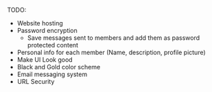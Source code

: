 TODO:
  - Website hosting
  - Password encryption
    - Save messages sent to members and add them as password protected content
  - Personal info for each member (Name, description, profile picture)
  - Make UI Look good
  - Black and Gold color scheme
  - Email messaging system
  - URL Security

